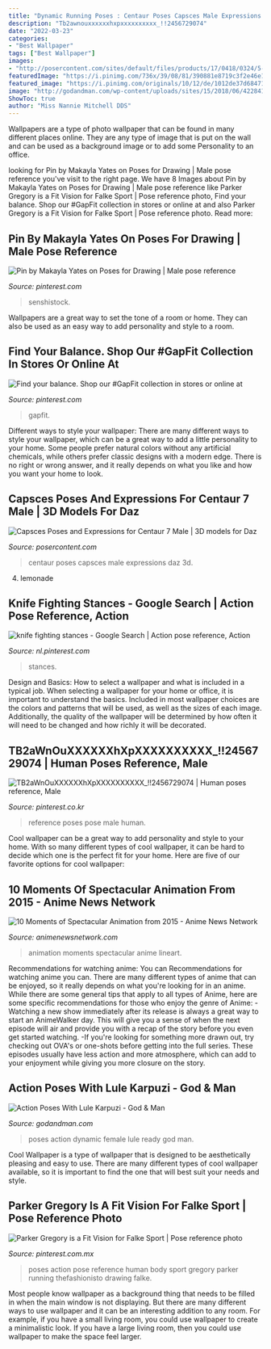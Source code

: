 ```yaml
---
title: "Dynamic Running Poses : Centaur Poses Capsces Male Expressions Daz 3d"
description: "Tb2awnouxxxxxxhxpxxxxxxxxxx_!!2456729074"
date: "2022-03-23"
categories:
- "Best Wallpaper"
tags: ["Best Wallpaper"]
images:
- "http://posercontent.com/sites/default/files/products/17/0418/0324/5-capsces-poses-and-expressio.jpg"
featuredImage: "https://i.pinimg.com/736x/39/08/81/390881e8719c3f2e46e1a74cf4bf5707.jpg"
featured_image: "https://i.pinimg.com/originals/10/12/de/1012de37d6847160bd232fc0fe2088b8.jpg"
image: "http://godandman.com/wp-content/uploads/sites/15/2018/06/42284167072_90cae4ff2f_o-1-1024x767.jpg"
ShowToc: true
author: "Miss Nannie Mitchell DDS"
---
```





Wallpapers are a type of photo wallpaper that can be found in many different places online. They are any type of image that is put on the wall and can be used as a background image or to add some Personality to an office.

	

		
looking for Pin by Makayla Yates on Poses for Drawing | Male pose reference you've visit to the right page. We have 8 Images about Pin by Makayla Yates on Poses for Drawing | Male pose reference like Parker Gregory is a Fit Vision for Falke Sport | Pose reference photo, Find your balance. Shop our #GapFit collection in stores or online at and also Parker Gregory is a Fit Vision for Falke Sport | Pose reference photo. Read more:
		
    
## Pin By Makayla Yates On Poses For Drawing | Male Pose Reference

<img loading=lazy src="https://i.pinimg.com/736x/ba/b9/84/bab9843466a0ba3241f41f3ebfd62509.jpg" onerror="this.onerror=null;this.src='https://tse3.mm.bing.net/th?id=OIP.Nf4Juk7AtLMuq3eooo_BcgHaKH&amp;pid=15.1';" alt="Pin by Makayla Yates on Poses for Drawing | Male pose reference">

_Source: pinterest.com_

>senshistock. 

	

Wallpapers are a great way to set the tone of a room or home. They can also be used as an easy way to add personality and style to a room.

    
## Find Your Balance. Shop Our #GapFit Collection In Stores Or Online At

<img loading=lazy src="https://i.pinimg.com/originals/10/12/de/1012de37d6847160bd232fc0fe2088b8.jpg" onerror="this.onerror=null;this.src='https://tse1.mm.bing.net/th?id=OIP.w-af-T_efyT6Ss_vnwF2fwHaKx&amp;pid=15.1';" alt="Find your balance. Shop our #GapFit collection in stores or online at">

_Source: pinterest.com_

>gapfit. 

	

Different ways to style your wallpaper:
There are many different ways to style your wallpaper, which can be a great way to add a little personality to your home. Some people prefer natural colors without any artificial chemicals, while others prefer classic designs with a modern edge. There is no right or wrong answer, and it really depends on what you like and how you want your home to look.

    
## Capsces Poses And Expressions For Centaur 7 Male | 3D Models For Daz

<img loading=lazy src="http://posercontent.com/sites/default/files/products/17/0418/0324/5-capsces-poses-and-expressio.jpg" onerror="this.onerror=null;this.src='https://tse3.mm.bing.net/th?id=OIP.I5okFfLtJ7qXbpjAF9FA-QHaFs&amp;pid=15.1';" alt="Capsces Poses and Expressions for Centaur 7 Male | 3D models for Daz">

_Source: posercontent.com_

>centaur poses capsces male expressions daz 3d. 

	

4. lemonade 

    
## Knife Fighting Stances - Google Search | Action Pose Reference, Action

<img loading=lazy src="https://i.pinimg.com/736x/84/2f/6b/842f6b383526c3d61171cb3d6a7ad755--fighting-poses-dynamic-poses.jpg" onerror="this.onerror=null;this.src='https://tse4.mm.bing.net/th?id=OIP.7iVR8_2ICovVkfY9p6og1gHaMS&amp;pid=15.1';" alt="knife fighting stances - Google Search | Action pose reference, Action">

_Source: nl.pinterest.com_

>stances. 

	

Design and Basics: How to select a wallpaper and what is included in a typical job.
When selecting a wallpaper for your home or office, it is important to understand the basics. Included in most wallpaper choices are the colors and patterns that will be used, as well as the sizes of each image. Additionally, the quality of the wallpaper will be determined by how often it will need to be changed and how richly it will be decorated.

    
## TB2aWnOuXXXXXXhXpXXXXXXXXXX_!!2456729074 | Human Poses Reference, Male

<img loading=lazy src="https://i.pinimg.com/736x/c4/7d/b2/c47db24f7bdb8e847f11c6b4f0a3e56d.jpg" onerror="this.onerror=null;this.src='https://tse3.mm.bing.net/th?id=OIP.AMYU7hGI3N4fXKjos6vL_AHaJ1&amp;pid=15.1';" alt="TB2aWnOuXXXXXXhXpXXXXXXXXXX_!!2456729074 | Human poses reference, Male">

_Source: pinterest.co.kr_

>reference poses pose male human. 

	

Cool wallpaper can be a great way to add personality and style to your home. With so many different types of cool wallpaper, it can be hard to decide which one is the perfect fit for your home. Here are five of our favorite options for cool wallpaper: 

    
## 10 Moments Of Spectacular Animation From 2015 - Anime News Network

<img loading=lazy src="https://i.imgur.com/1dObg56.png" onerror="this.onerror=null;this.src='https://tse4.mm.bing.net/th?id=OIP.EpRyRG-GGBeN0HaR894viwHaEL&amp;pid=15.1';" alt="10 Moments of Spectacular Animation from 2015 - Anime News Network">

_Source: animenewsnetwork.com_

>animation moments spectacular anime lineart. 

	

Recommendations for watching anime: You can
Recommendations for watching anime you can. There are many different types of anime that can be enjoyed, so it really depends on what you're looking for in an anime. While there are some general tips that apply to all types of Anime, here are some specific recommendations for those who enjoy the genre of Anime: 
-Watching a new show immediately after its release is always a great way to start an AnimeWalker day. This will give you a sense of when the next episode will air and provide you with a recap of the story before you even get started watching. 
-If you're looking for something more drawn out, try checking out OVA's or one-shots before getting into the full series. These episodes usually have less action and more atmosphere, which can add to your enjoyment while giving you more closure on the story.

    
## Action Poses With Lule Karpuzi - God &amp; Man

<img loading=lazy src="http://godandman.com/wp-content/uploads/sites/15/2018/06/42284167072_90cae4ff2f_o-1-1024x767.jpg" onerror="this.onerror=null;this.src='https://tse2.mm.bing.net/th?id=OIP.1qwlCdTh59AFJOCBveOcXQHaFj&amp;pid=15.1';" alt="Action Poses With Lule Karpuzi - God &amp; Man">

_Source: godandman.com_

>poses action dynamic female lule ready god man. 

	

Cool Wallpaper is a type of wallpaper that is designed to be aesthetically pleasing and easy to use. There are many different types of cool wallpaper available, so it is important to find the one that will best suit your needs and style.

    
## Parker Gregory Is A Fit Vision For Falke Sport | Pose Reference Photo

<img loading=lazy src="https://i.pinimg.com/736x/39/08/81/390881e8719c3f2e46e1a74cf4bf5707.jpg" onerror="this.onerror=null;this.src='https://tse1.mm.bing.net/th?id=OIP.UU2hPbTyjaibiL3HCQgikAHaLH&amp;pid=15.1';" alt="Parker Gregory is a Fit Vision for Falke Sport | Pose reference photo">

_Source: pinterest.com.mx_

>poses action pose reference human body sport gregory parker running thefashionisto drawing falke. 

	

Most people know wallpaper as a background thing that needs to be filled in when the main window is not displaying. But there are many different ways to use wallpaper and it can be an interesting addition to any room. For example, if you have a small living room, you could use wallpaper to create a minimalistic look. If you have a large living room, then you could use wallpaper to make the space feel larger.

